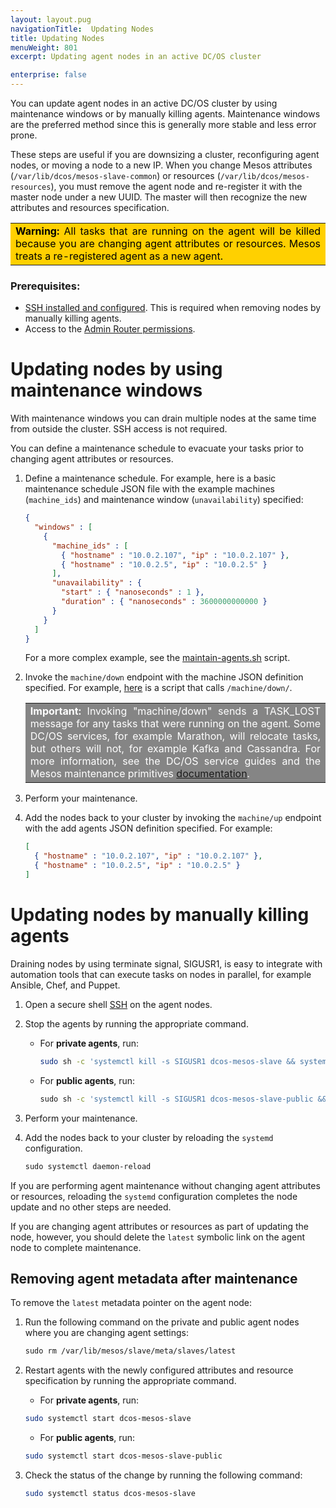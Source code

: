 ```yaml
---
layout: layout.pug
navigationTitle:  Updating Nodes
title: Updating Nodes
menuWeight: 801
excerpt: Updating agent nodes in an active DC/OS cluster

enterprise: false
---
```



You can update agent nodes in an active DC/OS cluster by using maintenance windows or by manually killing agents. Maintenance windows are the preferred method since this is generally more stable and less error prone.

These steps are useful if you are downsizing a cluster, reconfiguring agent nodes, or moving a node to a new IP. When you change Mesos attributes (`⁠⁠⁠⁠/var/lib/dcos/mesos-slave-common`⁠⁠⁠⁠) or resources (⁠⁠⁠⁠`/var/lib/dcos/mesos-resources`⁠⁠⁠⁠), you must remove the agent node and re-register it with the master node under a new UUID. The master will then recognize the new attributes and resources specification.

<table class=“table” bgcolor=#ffd000>
<tr> 
  <td align=justify style=color:black><strong>Warning:</strong>  ⁠⁠⁠All tasks that are running on the agent will be killed because you are changing agent attributes or resources. Mesos treats a re-registered agent as a new agent.</td> 
</tr> 
</table>

### Prerequisites:

*   [SSH installed and configured](/1.11/administering-clusters/sshcluster/). This is required when removing nodes by manually killing agents.
*   Access to the [Admin Router permissions](/1.11/overview/architecture/components/#admin-router).

# Updating nodes by using maintenance windows
With maintenance windows you can drain multiple nodes at the same time from outside the cluster. SSH access is not required.

You can define a maintenance schedule to evacuate your tasks prior to changing agent attributes or resources.

1.  Define a maintenance schedule. For example, here is a basic maintenance schedule JSON file with the example machines  (`machine_ids`) and maintenance window (`unavailability`) specified:

    ```json
    {
      "windows" : [
        {
          "machine_ids" : [
            { "hostname" : "10.0.2.107", "ip" : "10.0.2.107" },
            { "hostname" : "10.0.2.5", "ip" : "10.0.2.5" }
          ],
          "unavailability" : {
            "start" : { "nanoseconds" : 1 },
            "duration" : { "nanoseconds" : 3600000000000 }
          }
        }
      ]
    }
    ```

    For a more complex example, see the [maintain-agents.sh](https://github.com/vishnu2kmohan/dcos-toolbox/blob/master/mesos/maintain-agents.sh) script.

1.  Invoke the `⁠⁠⁠⁠machine/down` endpoint with the machine JSON definition specified. For example, [here](https://github.com/vishnu2kmohan/dcos-toolbox/blob/master/mesos/down-agents.sh) is a script that calls `/machine/down/`.

    <table class=“table” bgcolor=#858585>
    <tr> 
     <td align=justify style=color:white><strong>Important:</strong> Invoking "machine/down" sends a ⁠⁠⁠⁠TASK_LOST⁠⁠⁠⁠ message for any tasks that were running on the agent. Some DC/OS services, for example Marathon, will relocate tasks, but others will not, for example Kafka and Cassandra. For more information, see the DC/OS service guides and the Mesos maintenance primitives <a href="https://mesos.apache.org/documentation/latest/maintenance/">documentation</a>.</td> 
    </tr> 
    </table>
    
1.  Perform your maintenance.
1.  Add the nodes back to your cluster by invoking the `⁠⁠⁠⁠machine/up` endpoint with the add agents JSON definition specified. For example:

    ```json
    [
      { "hostname" : "10.0.2.107", "ip" : "10.0.2.107" },
      { "hostname" : "10.0.2.5", "ip" : "10.0.2.5" }
    ]
    ```

# Updating nodes by manually killing agents
Draining nodes by using terminate signal, SIGUSR1, is easy to integrate with automation tools that can execute tasks on nodes in parallel, for example Ansible, Chef, and Puppet.

1. Open a secure shell [SSH](/1.11/administering-clusters/sshcluster/) on the agent nodes.

1. Stop the agents by running the appropriate command.
    -  For **private agents**, run:

       ```bash
       sudo sh -c 'systemctl kill -s SIGUSR1 dcos-mesos-slave && systemctl stop dcos-mesos-slave'
       ```

    - For **public agents**, run:

       ```bash
       ⁠⁠⁠⁠sudo sh -c 'systemctl kill -s SIGUSR1 dcos-mesos-slave-public && systemctl stop dcos-mesos-slave-public'
       ```

1.  Perform your maintenance.

1.  Add the nodes back to your cluster by reloading the `systemd` configuration.

    ```bash
    ﻿⁠⁠sudo systemctl daemon-reload
    ```
    
  If you are performing agent maintenance without changing agent attributes or resources, reloading the `systemd` configuration completes the node update and no other steps are needed.

  If you are changing agent attributes or resources as part of updating the node, however, you should delete the `latest` symbolic link on the agent node to complete maintenance.

## Removing agent metadata after maintenance
To remove the `latest` metadata pointer on the agent node:

1. Run the following command on the private and public agent nodes where you are changing agent settings:

    ```bash
    ⁠⁠⁠⁠sudo rm /var/lib/mesos/slave/meta/slaves/latest
    ```

1. Restart agents with the newly configured attributes and resource specification⁠⁠ by running the appropriate command.

    - For **private agents**, run:

    ```bash
    sudo systemctl start dcos-mesos-slave
    ```

    - For **public agents**, run:

    ```bash
    sudo systemctl start dcos-mesos-slave-public
    ```

1. Check the status of the change by running the following command:

    ```bash
    sudo systemctl status dcos-mesos-slave
    ```
